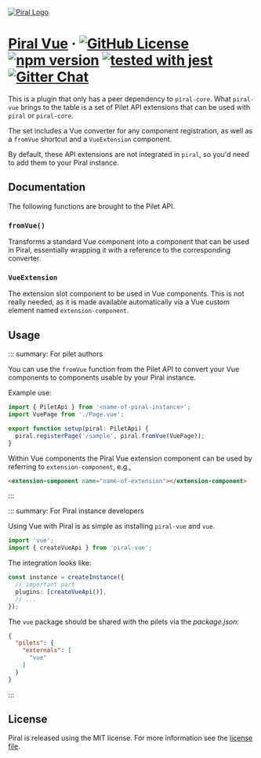 [![Piral Logo](https://github.com/smapiot/piral/raw/master/docs/assets/logo.png)](https://piral.io)

# [Piral Vue](https://piral.io) &middot; [![GitHub License](https://img.shields.io/badge/license-MIT-blue.svg)](https://github.com/smapiot/piral/blob/master/LICENSE) [![npm version](https://img.shields.io/npm/v/piral-vue.svg?style=flat)](https://www.npmjs.com/package/piral-vue) [![tested with jest](https://img.shields.io/badge/tested_with-jest-99424f.svg)](https://jestjs.io) [![Gitter Chat](https://badges.gitter.im/gitterHQ/gitter.png)](https://gitter.im/piral-io/community)

This is a plugin that only has a peer dependency to `piral-core`. What `piral-vue` brings to the table is a set of Pilet API extensions that can be used with `piral` or `piral-core`.

The set includes a Vue converter for any component registration, as well as a `fromVue` shortcut and a `VueExtension` component.

By default, these API extensions are not integrated in `piral`, so you'd need to add them to your Piral instance.

## Documentation

The following functions are brought to the Pilet API.

### `fromVue()`

Transforms a standard Vue component into a component that can be used in Piral, essentially wrapping it with a reference to the corresponding converter.

### `VueExtension`

The extension slot component to be used in Vue components. This is not really needed, as it is made available automatically via a Vue custom element named `extension-component`.

## Usage

::: summary: For pilet authors

You can use the `fromVue` function from the Pilet API to convert your Vue components to components usable by your Piral instance.

Example use:

```ts
import { PiletApi } from '<name-of-piral-instance>';
import VuePage from './Page.vue';

export function setup(piral: PiletApi) {
  piral.registerPage('/sample', piral.fromVue(VuePage));
}
```

Within Vue components the Piral Vue extension component can be used by referring to `extension-component`, e.g.,

```html
<extension-component name="name-of-extension"></extension-component>
```

:::

::: summary: For Piral instance developers

Using Vue with Piral is as simple as installing `piral-vue` and `vue`.

```ts
import 'vue';
import { createVueApi } from 'piral-vue';
```

The integration looks like:

```ts
const instance = createInstance({
  // important part
  plugins: [createVueApi()],
  // ...
});
```

The `vue` package should be shared with the pilets via the *package.json*:

```json
{
  "pilets": {
    "externals": [
      "vue"
    ]
  }
}
```

:::

## License

Piral is released using the MIT license. For more information see the [license file](./LICENSE).

